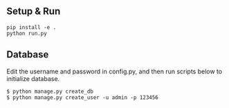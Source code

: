## Setup & Run
```
pip install -e .
python run.py
```

## Database

Edit the username and password in config.py, and then run scripts below to initialize database.
```
$ python manage.py create_db
$ python manage.py create_user -u admin -p 123456
```
